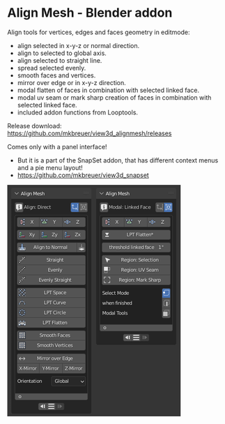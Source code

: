 # Align Mesh - Blender addon

Align tools for vertices, edges and faces geometry in editmode:
- align selected in x-y-z or normal direction.
- align to selected to global axis.
- align selected to straight line.
- spread selected evenly.
- smooth faces and vertices.
- mirror over edge or in x-y-z direction.
- modal flatten of faces in combination with selected linked face. 
- modal uv seam or mark sharp creation of faces in combination with selected linked face. 
- included addon functions from Looptools.

Release download: https://github.com/mkbreuer/view3d_alignmesh/releases

Comes only with a panel interface!
- But it is a part of the SnapSet addon, that has different context menus and a pie menu layout!
- https://github.com/mkbreuer/view3d_snapset

![Panel layout: ](./images/ui_alignmesh.png)
